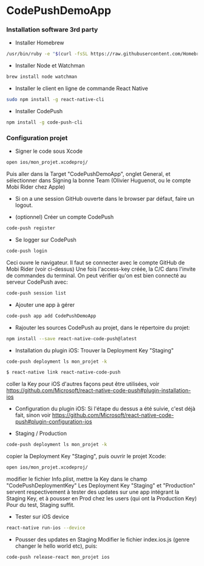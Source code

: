 # CodePushDemoApp

### Installation software 3rd party

- Installer Homebrew
```sh
/usr/bin/ruby -e "$(curl -fsSL https://raw.githubusercontent.com/Homebrew/install/master/install)"
```

- Installer Node et Watchman
```sh
brew install node watchman
```

- Installer le client en ligne de commande React Native
```sh
sudo npm install -g react-native-cli
```

- Installer CodePush
```sh
npm install -g code-push-cli
```

### Configuration projet

- Signer le code sous Xcode
```sh
open ios/mon_projet.xcodeproj/
```
Puis aller dans la Target "CodePushDemoApp", onglet General, et sélectionner dans Signing la bonne Team (Olivier Huguenot, ou le compte Mobi Rider chez Apple)

- Si on a une session GitHub ouverte dans le browser par défaut, faire un logout.

- (optionnel) Créer un compte CodePush
```sh
code-push register
```

- Se logger sur CodePush
```sh
code-push login
```
Ceci ouvre le navigateur. Il faut se connecter avec le compte GitHub de Mobi Rider (voir ci-dessus)
Une fois l'access-key créée, la C/C dans l'invite de commandes du terminal.
On peut vérifier qu'on est bien connecté au serveur CodePush avec:
```sh
code-push session list
```

- Ajouter une app à gérer
```sh
code-push app add CodePushDemoApp
```

- Rajouter les sources CodePush au projet, dans le répertoire du projet:
```sh
npm install --save react-native-code-push@latest
```

- Installation du plugin iOS:
Trouver la Deployment Key "Staging"
```sh
code-push deployment ls mon_projet -k
```

```sh
$ react-native link react-native-code-push
```
coller la Key pour iOS
d'autres façons peut être utilisées, voir https://github.com/Microsoft/react-native-code-push#plugin-installation-ios

- Configuration du plugin iOS:
Si l'étape du dessus a été suivie, c'est déjà fait, sinon voir https://github.com/Microsoft/react-native-code-push#plugin-configuration-ios

- Staging / Production
```sh
code-push deployment ls mon_projet -k
```
copier la Deployment Key "Staging", puis ouvrir le projet Xcode:
```sh
open ios/mon_projet.xcodeproj/
```
modifier le fichier Info.plist, mettre la Key dans le champ "CodePushDeploymentKey"
Les Deployment Key "Staging" et "Production" servent respectivement à tester des updates sur une app intégrant la Staging Key, et à pousser en Prod chez les users (qui ont la Production Key)
Pour du test, Staging suffit.

- Tester sur iOS device
```sh
react-native run-ios --device
```

- Pousser des updates en Staging
Modifier le fichier index.ios.js (genre changer le hello world etc), puis:
```sh
code-push release-react mon_projet ios
```
